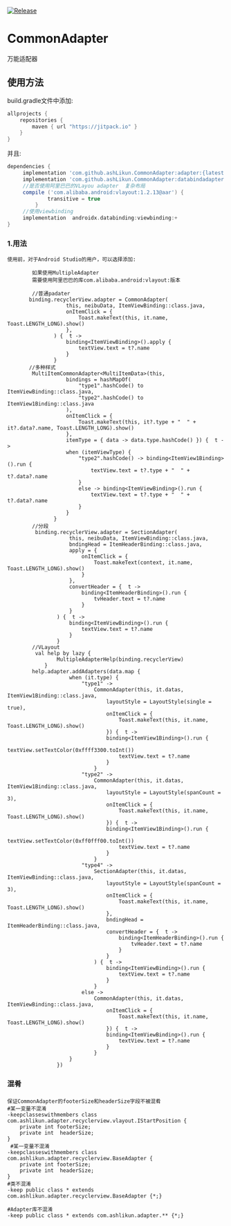 [![Release](https://jitpack.io/v/ashLikun/CommonAdapter.svg)](https://jitpack.io/#ashLikun/CommonAdapter)

# **CommonAdapter**

万能适配器

## 使用方法

build.gradle文件中添加:

```gradle
allprojects {
    repositories {
        maven { url "https://jitpack.io" }
    }
}
```

并且:

```gradle
dependencies {
     implementation 'com.github.ashLikun.CommonAdapter:adapter:{latest version}'//没有databind
     implementation 'com.github.ashLikun.CommonAdapter:databindadapter:{latest version}'//使用databind
     //是否使用阿里巴巴的VLayou adapter  复杂布局
     compile ('com.alibaba.android:vlayout:1.2.13@aar') {
             transitive = true
         }
     //使用viewbinding
     implementation  androidx.databinding:viewbinding:+
}
```

### 1.用法

    使用前，对于Android Studio的用户，可以选择添加:

            如果使用MultipleAdapter
            需要使用阿里巴巴的库com.alibaba.android:vlayout:版本

            //普通padater
           binding.recyclerView.adapter = CommonAdapter(
                       this, neibuData, ItemViewBinding::class.java,
                       onItemClick = {
                           Toast.makeText(this, it.name, Toast.LENGTH_LONG).show()
                       },
                   ) {  t ->
                       binding<ItemViewBinding>().apply {
                           textView.text = t?.name
                       }
                   }
           //多种样式
            MultiItemCommonAdapter<MultiItemData>(this,
                       bindings = hashMapOf(
                           "type1".hashCode() to ItemViewBinding::class.java,
                           "type2".hashCode() to ItemView1Binding::class.java
                       ),
                       onItemClick = {
                           Toast.makeText(this, it?.type + "  " + it?.data?.name, Toast.LENGTH_LONG).show()
                       },
                       itemType = { data -> data.type.hashCode() }) {  t ->
                       when (itemViewType) {
                           "type2".hashCode() -> binding<ItemView1Binding>().run {
                               textView.text = t?.type + "  " + t?.data?.name
                           }
                           else -> binding<ItemViewBinding>().run {
                               textView.text = t?.type + "  " + t?.data?.name
                           }
                       }
                   }
            //分段
             binding.recyclerView.adapter = SectionAdapter(
                        this, neibuData, ItemViewBinding::class.java,
                        bndingHead = ItemHeaderBinding::class.java,
                        apply = {
                            onItemClick = {
                                Toast.makeText(context, it.name, Toast.LENGTH_LONG).show()
                            }
                        },
                        convertHeader = {  t ->
                            binding<ItemHeaderBinding>().run {
                                tvHeader.text = t?.name
                            }
                        }
                    ) {  t ->
                        binding<ItemViewBinding>().run {
                            textView.text = t?.name
                        }
                    }
            //VLayout
             val help by lazy {
                    MultipleAdapterHelp(binding.recyclerView)
                }
            help.adapter.addAdapters(data.map {
                        when (it.type) {
                            "type1" ->
                                CommonAdapter(this, it.datas, ItemView1Binding::class.java,
                                    layoutStyle = LayoutStyle(single = true),
                                    onItemClick = {
                                        Toast.makeText(this, it.name, Toast.LENGTH_LONG).show()
                                    }) {  t ->
                                    binding<ItemView1Binding>().run {
                                        textView.setTextColor(0xffff3300.toInt())
                                        textView.text = t?.name
                                    }
                                }
                            "type2" ->
                                CommonAdapter(this, it.datas, ItemView1Binding::class.java,
                                    layoutStyle = LayoutStyle(spanCount = 3),
                                    onItemClick = {
                                        Toast.makeText(this, it.name, Toast.LENGTH_LONG).show()
                                    }) {  t ->
                                    binding<ItemView1Binding>().run {
                                        textView.setTextColor(0xff0fff00.toInt())
                                        textView.text = t?.name
                                    }
                                }
                            "type4" ->
                                SectionAdapter(this, it.datas, ItemViewBinding::class.java,
                                    layoutStyle = LayoutStyle(spanCount = 3),
                                    onItemClick = {
                                        Toast.makeText(this, it.name, Toast.LENGTH_LONG).show()
                                    },
                                    bndingHead = ItemHeaderBinding::class.java,
                                    convertHeader = {  t ->
                                        binding<ItemHeaderBinding>().run {
                                            tvHeader.text = t?.name
                                        }
                                    }
                                ) {  t ->
                                    binding<ItemViewBinding>().run {
                                        textView.text = t?.name
                                    }
                                }
                            else ->
                                CommonAdapter(this, it.datas, ItemViewBinding::class.java,
                                    onItemClick = {
                                        Toast.makeText(this, it.name, Toast.LENGTH_LONG).show()
                                    }) {  t ->
                                    binding<ItemViewBinding>().run {
                                        textView.text = t?.name
                                    }
                                }
                        }
                    })

### 混肴

####

    保证CommonAdapter的footerSize和headerSize字段不被混肴
    #某一变量不混淆
    -keepclasseswithmembers class com.ashlikun.adapter.recyclerview.vlayout.IStartPosition {
        private int footerSize;
        private int  headerSize;
    }
     #某一变量不混淆
    -keepclasseswithmembers class com.ashlikun.adapter.recyclerview.BaseAdapter {
        private int footerSize;
        private int  headerSize;
    }
    #类不混淆
    -keep public class * extends com.ashlikun.adapter.recyclerview.BaseAdapter {*;}

    #Adapter库不混淆
    -keep public class * extends com.ashlikun.adapter.** {*;}

